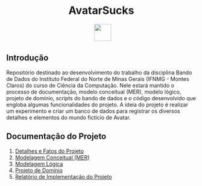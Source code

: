 
<div align="center"  >
  <h1 align="center" >
    AvatarSucks
    <br />
  </h1>
   <img src="https://skillicons.dev/icons?i=go" alt="">&nbsp;
  <img src="https://skillicons.dev/icons?i=javascript" alt="">&nbsp;
   <img src="https://www.portaone.com/wp-content/uploads/2022/09/Logo-Oracle-1.webp" height="45" alt="">&nbsp;
   <img src="https://skillicons.dev/icons?i=vscode" alt="">
</div>


## Introdução
Repositório destinado ao desenvolvimento do trabalho da disciplina Bando de Dados do Instituto Federal do Norte de Minas Gerais (IFNMG - Montes Claros) do curso de Ciência da Computação. Nele estará mantido o processo de documentação, modelo conceitual (MER), modelo lógico, projeto de domínio, scripts do bando de dados e o código desenvolvido que engloba algumas funcionalidades do projeto. A ideia do projeto é realizar um experimento e criar um banco de dados para registrar os diversos detalhes e elementos do mundo fictício de Avatar.

## Documentação do Projeto
1. <a href="https://github.com/flaviorss/AvatarSucks/blob/main/docs/Avatar%20-%20Details%20and%20Facts.pdf"> Detalhes e Fatos do Projeto </a>
2. <a href="https://github.com/flaviorss/AvatarSucks/blob/main/docs/ModeloConceitual(MER).pdf"> Modelagem Conceitual (MER) </a>
3. <a href="https://github.com/flaviorss/AvatarSucks/blob/main/docs/ModeloLogico.pdf"> Modelagem Lógica </a>
4. <a href="https://github.com/flaviorss/AvatarSucks/blob/main/docs/Projeto%20de%20Domínio%20e%20Dependencias%20-%20AvatarSucks.pdf"> Projeto de Domínio </a>
5. <a href="https://github.com/flaviorss/AvatarSucks/blob/main/docs/Relatório%20-%20Avatar%20Sucks.pdf"> Relatório de Implementação do Projeto </a>
